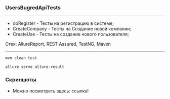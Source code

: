 ### UsersBugredApiTests
***

*  doRegister - Тесты на регистрацию в системе;
*  CreateCompany - Тесты на Создание новой компании;
*  CreateUse - Тесты на создание нового пользователя;

Стек: AllureReport, REST Assured, TestNG, Maven

***
`mvn clean test`

`allure serve allure-result`

### Скриншоты
* Можно посмотреть здесь: ссылка!